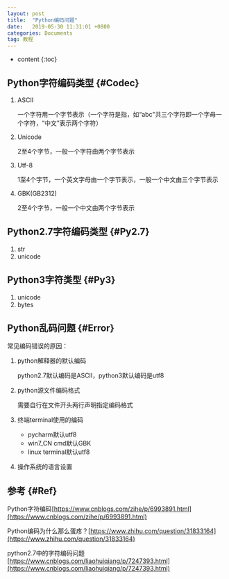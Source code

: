 ```yaml
---
layout: post
title:  "Python编码问题"
date:   2019-05-30 11:31:01 +0800
categories: Documents
tag: 教程
---
```


* content
{:toc}


Python字符编码类型				{#Codec}
------------------------
1. ASCII

   一个字符用一个字节表示（一个字符是指，如“abc"共三个字符即一个字母一个字符，“中文”表示两个字符）

2. Unicode

   2至4个字节，一般一个字符由两个字节表示

3. Utf-8

   1至4个字节，一个英文字母由一个字节表示，一般一个中文由三个字节表示

4. GBK(GB2312)

   2至4个字节，一般一个中文由两个字节表示

Python2.7字符编码类型                              {#Py2.7}
------------------------
1. str
2. unicode

Python3字符类型                              {#Py3}
------------------------
1. unicode
2. bytes

Python乱码问题                          {#Error}
------------------------
常见编码错误的原因：
1. python解释器的默认编码
   
   python2.7默认编码是ASCII，python3默认编码是utf8

2. python源文件编码格式

   需要自行在文件开头两行声明指定编码格式

3. 终端terminal使用的编码

   + pycharm默认utf8
   + win7_CN cmd默认GBK
   + linux terminal默认utf8

4. 操作系统的语言设置

参考                              {#Ref}
------------------------
Python字符编码[https://www.cnblogs.com/zihe/p/6993891.html](https://www.cnblogs.com/zihe/p/6993891.html)

Python编码为什么那么蛋疼？[https://www.zhihu.com/question/31833164](https://www.zhihu.com/question/31833164)

python2.7中的字符编码问题[https://www.cnblogs.com/liaohuiqiang/p/7247393.html](https://www.cnblogs.com/liaohuiqiang/p/7247393.html)
